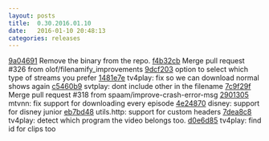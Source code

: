 ```yaml
---
layout: posts
title:  0.30.2016.01.10
date:   2016-01-10 20:48:13
categories: releases
---
```


[9a04691](https://github.com/spaam/svtplay-dl/commit/9a04691) Remove the binary from the repo.
[f4b32cb](https://github.com/spaam/svtplay-dl/commit/f4b32cb) Merge pull request #326 from olof/filenamify_improvements
[9dcf203](https://github.com/spaam/svtplay-dl/commit/9dcf203) option to select which type of streams you prefer
[1481e7e](https://github.com/spaam/svtplay-dl/commit/1481e7e) tv4play: fix so we can download normal shows again
[c5460b9](https://github.com/spaam/svtplay-dl/commit/c5460b9) svtplay: dont include other in the filename
[7c9f29f](https://github.com/spaam/svtplay-dl/commit/7c9f29f) Merge pull request #318 from spaam/improve-crash-error-msg
[2901305](https://github.com/spaam/svtplay-dl/commit/2901305) mtvnn: fix support for downloading every episode
[4e24870](https://github.com/spaam/svtplay-dl/commit/4e24870) disney: support for disney junior
[eb7bd48](https://github.com/spaam/svtplay-dl/commit/eb7bd48) utils.http: support for custom headers
[7dea8c8](https://github.com/spaam/svtplay-dl/commit/7dea8c8) tv4play: detect which program the video belongs too.
[d0e6d85](https://github.com/spaam/svtplay-dl/commit/d0e6d85) tv4play: find id for clips too